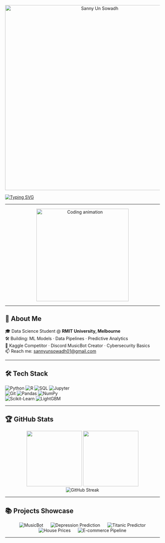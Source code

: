 <!-- README.md -->

<!-- Animated SVG Header -->
<div align="center">
  <img src="assets/name-animation.svg" alt="Sanny Un Sowadh" width="600"/>
</div>

[![Typing SVG](https://readme-typing-svg.demolab.com/?lines=Data+Scientist+in+the+making;ML+&+AI+Enthusiast;Always+Building+Cool+Projects!&center=true&width=500&height=50)](https://git.io/typing-svg)

---

<div align="center">
  <img src="https://media.giphy.com/media/ZVik7pBtu9dNS/giphy.gif" width="300" alt="Coding animation"/>
</div>

---

## 🚀 About Me

🎓 Data Science Student @ **RMIT University, Melbourne**  
🛠️ Building: ML Models · Data Pipelines · Predictive Analytics  
🎯 Kaggle Competitor · Discord MusicBot Creator · Cybersecurity Basics  
📫 Reach me: [sannyunsowadh01@gmail.com](mailto:sannyunsowadh01@gmail.com)

---

## 🛠️ Tech Stack

![Python](https://img.shields.io/badge/Python-3776AB?style=for-the-badge&logo=python) 
![R](https://img.shields.io/badge/R-276DC3?style=for-the-badge&logo=r) 
![SQL](https://img.shields.io/badge/SQL-4479A1?style=for-the-badge&logo=mysql) 
![Jupyter](https://img.shields.io/badge/Jupyter-F37626?style=for-the-badge&logo=jupyter)  
![Git](https://img.shields.io/badge/Git-F05032?style=for-the-badge&logo=git) 
![Pandas](https://img.shields.io/badge/Pandas-150458?style=for-the-badge&logo=pandas) 
![NumPy](https://img.shields.io/badge/NumPy-013243?style=for-the-badge&logo=numpy)  
![Scikit-Learn](https://img.shields.io/badge/Scikit%20Learn-F7931E?style=for-the-badge&logo=scikit-learn) 
![LightGBM](https://img.shields.io/badge/LightGBM-8BC34A?style=for-the-badge&logo=lightgbm)

---

## 🏆 GitHub Stats

<div align="center">
  <img src="https://github-readme-stats.vercel.app/api?username=Sanny-Un-Sowadh-Wamik&show_icons=true&theme=radical&count_private=true" height="180px"/>
  <img src="https://github-readme-stats.vercel.app/api/top-langs/?username=Sanny-Un-Sowadh-Wamik&layout=compact&theme=radical" height="180px"/>
  <br/>
  <img src="https://streak-stats.demolab.com?user=Sanny-Un-Sowadh-Wamik&theme=radical" alt="GitHub Streak"/>
</div>

---

## 📚 Projects Showcase

<div align="center">
  <!-- Project Card 1 -->
  <a href="https://github.com/Sanny-Un-Sowadh-Wamik/MusicBot" target="_blank" style="text-decoration: none; margin: 10px;">
    <img src="https://img.shields.io/badge/🎵-MusicBot-1DB954?style=for-the-badge&logo=discord" alt="MusicBot"/>
  </a>
  <!-- Project Card 2 -->
  <a href="https://www.kaggle.com/competitions/kaggle-playground-series-season-4/leaderboard" target="_blank" style="text-decoration: none; margin: 10px;">
    <img src="https://img.shields.io/badge/🧠-Depression+Prediction-F7931E?style=for-the-badge&logo=kaggle" alt="Depression Prediction"/>
  </a>
  <!-- Project Card 3 -->
  <a href="https://github.com/Sanny-Un-Sowadh-Wamik/Titanic-ML" target="_blank" style="text-decoration: none; margin: 10px;">
    <img src="https://img.shields.io/badge/🚢-Titanic+Predictor-0052CC?style=for-the-badge&logo=apache" alt="Titanic Predictor"/>
  </a>
  <!-- Project Card 4 -->
  <a href="https://github.com/Sanny-Un-Sowadh-Wamik/House-Prices" target="_blank" style="text-decoration: none; margin: 10px;">
    <img src="https://img.shields.io/badge/🏡-House+Prices-7B1FA2?style=for-the-badge&logo=homeassistant" alt="House Prices"/>
  </a>
  <!-- Project Card 5 -->
  <a href="https://github.com/Sanny-Un-Sowadh-Wamik/Data-Pipeline" target="_blank" style="text-decoration: none; margin: 10px;">
    <img src="https://img.shields.io/badge/🛒-E-commerce+Pipeline-009688?style=for-the-badge&logo=python" alt="E-commerce Pipeline"/>
  </a>
</div>

---
